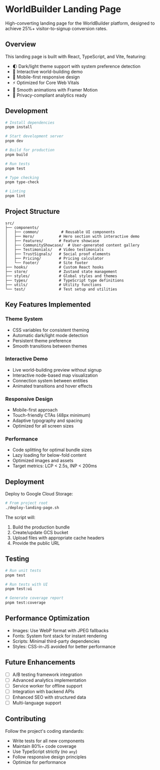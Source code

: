 # WorldBuilder Landing Page

High-converting landing page for the WorldBuilder platform, designed to achieve 25%+ visitor-to-signup conversion rates.

## Overview

This landing page is built with React, TypeScript, and Vite, featuring:
- 🌓 Dark/light theme support with system preference detection
- 🎯 Interactive world-building demo
- 📱 Mobile-first responsive design
- ⚡ Optimized for Core Web Vitals
- 🎨 Smooth animations with Framer Motion
- 🔐 Privacy-compliant analytics ready

## Development

```bash
# Install dependencies
pnpm install

# Start development server
pnpm dev

# Build for production
pnpm build

# Run tests
pnpm test

# Type checking
pnpm type-check

# Linting
pnpm lint
```

## Project Structure

```
src/
├── components/
│   ├── common/          # Reusable UI components
│   ├── Hero/           # Hero section with interactive demo
│   ├── Features/       # Feature showcase
│   ├── CommunityShowcase/  # User-generated content gallery
│   ├── Testimonials/   # Video testimonials
│   ├── TrustSignals/   # Social proof elements
│   ├── Pricing/        # Pricing calculator
│   └── Footer/         # Site footer
├── hooks/              # Custom React hooks
├── store/              # Zustand state management
├── styles/             # Global styles and themes
├── types/              # TypeScript type definitions
├── utils/              # Utility functions
└── test/               # Test setup and utilities
```

## Key Features Implemented

### Theme System
- CSS variables for consistent theming
- Automatic dark/light mode detection
- Persistent theme preference
- Smooth transitions between themes

### Interactive Demo
- Live world-building preview without signup
- Interactive node-based map visualization
- Connection system between entities
- Animated transitions and hover effects

### Responsive Design
- Mobile-first approach
- Touch-friendly CTAs (48px minimum)
- Adaptive typography and spacing
- Optimized for all screen sizes

### Performance
- Code splitting for optimal bundle sizes
- Lazy loading for below-fold content
- Optimized images and assets
- Target metrics: LCP < 2.5s, INP < 200ms

## Deployment

Deploy to Google Cloud Storage:

```bash
# From project root
./deploy-landing-page.sh
```

The script will:
1. Build the production bundle
2. Create/update GCS bucket
3. Upload files with appropriate cache headers
4. Provide the public URL

## Testing

```bash
# Run unit tests
pnpm test

# Run tests with UI
pnpm test:ui

# Generate coverage report
pnpm test:coverage
```

## Performance Optimization

- Images: Use WebP format with JPEG fallbacks
- Fonts: System font stack for instant rendering
- Scripts: Minimal third-party dependencies
- Styles: CSS-in-JS avoided for better performance

## Future Enhancements

- [ ] A/B testing framework integration
- [ ] Advanced analytics implementation
- [ ] Service worker for offline support
- [ ] Integration with backend APIs
- [ ] Enhanced SEO with structured data
- [ ] Multi-language support

## Contributing

Follow the project's coding standards:
- Write tests for all new components
- Maintain 80%+ code coverage
- Use TypeScript strictly (no `any`)
- Follow responsive design principles
- Optimize for performance
